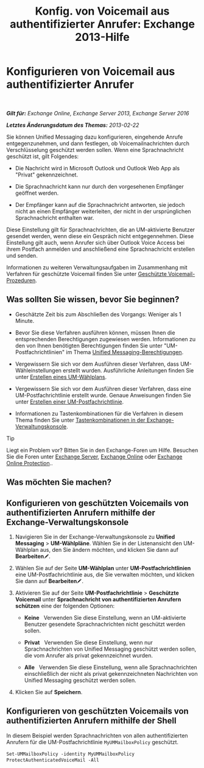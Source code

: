 ﻿---
title: 'Konfig. von Voicemail aus authentifizierter Anrufer: Exchange 2013-Hilfe'
TOCTitle: Konfigurieren von Voicemail aus authentifizierter Anrufer
ms:assetid: f69e94a7-9768-4445-9ded-e78d732bd623
ms:mtpsurl: https://technet.microsoft.com/de-de/library/Ee423560(v=EXCHG.150)
ms:contentKeyID: 52062796
ms.date: 05/23/2018
mtps_version: v=EXCHG.150
ms.translationtype: MT
---

# Konfigurieren von Voicemail aus authentifizierter Anrufer

 

_**Gilt für:** Exchange Online, Exchange Server 2013, Exchange Server 2016_

_**Letztes Änderungsdatum des Themas:** 2013-02-22_

Sie können Unified Messaging dazu konfigurieren, eingehende Anrufe entgegenzunehmen, und dann festlegen, ob Voicemailnachrichten durch Verschlüsselung geschützt werden sollen. Wenn eine Sprachnachricht geschützt ist, gilt Folgendes:

  - Die Nachricht wird in Microsoft Outlook und Outlook Web App als "Privat" gekennzeichnet.

  - Die Sprachnachricht kann nur durch den vorgesehenen Empfänger geöffnet werden.

  - Der Empfänger kann auf die Sprachnachricht antworten, sie jedoch nicht an einen Empfänger weiterleiten, der nicht in der ursprünglichen Sprachnachricht enthalten war.

Diese Einstellung gilt für Sprachnachrichten, die an UM-aktivierte Benutzer gesendet werden, wenn diese ein Gespräch nicht entgegennehmen. Diese Einstellung gilt auch, wenn Anrufer sich über Outlook Voice Access bei ihrem Postfach anmelden und anschließend eine Sprachnachricht erstellen und senden.

Informationen zu weiteren Verwaltungsaufgaben im Zusammenhang mit Verfahren für geschützte Voicemail finden Sie unter [Geschützte Voicemail-Prozeduren](https://review.docs.microsoft.com/de-de/exchange/voice-mail-unified-messaging/set-up-client-voice-mail-features/protected-voice-mail-procedures).

## Was sollten Sie wissen, bevor Sie beginnen?

  - Geschätzte Zeit bis zum Abschließen des Vorgangs: Weniger als 1 Minute.

  - Bevor Sie diese Verfahren ausführen können, müssen Ihnen die entsprechenden Berechtigungen zugewiesen werden. Informationen zu den von Ihnen benötigten Berechtigungen finden Sie unter "UM-Postfachrichtlinien" im Thema [Unified Messaging-Berechtigungen](unified-messaging-permissions-exchange-2013-help.md).

  - Vergewissern Sie sich vor dem Ausführen dieser Verfahren, dass UM-Wähleinstellungen erstellt wurden. Ausführliche Anleitungen finden Sie unter [Erstellen eines UM-Wählplans](https://review.docs.microsoft.com/de-de/exchange/voice-mail-unified-messaging/connect-voice-mail-system/create-um-dial-plan).

  - Vergewissern Sie sich vor dem Ausführen dieser Verfahren, dass eine UM-Postfachrichtlinie erstellt wurde. Genaue Anweisungen finden Sie unter [Erstellen einer UM-Postfachrichtlinie](https://review.docs.microsoft.com/de-de/exchange/voice-mail-unified-messaging/set-up-voice-mail/create-um-mailbox-policy).

  - Informationen zu Tastenkombinationen für die Verfahren in diesem Thema finden Sie unter [Tastenkombinationen in der Exchange-Verwaltungskonsole](keyboard-shortcuts-in-the-exchange-admin-center-exchange-online-protection-help.md).


> [!TIP]
> Liegt ein Problem vor? Bitten Sie in den Exchange-Foren um Hilfe. Besuchen Sie die Foren unter <A href="https://go.microsoft.com/fwlink/p/?linkid=60612">Exchange Server</A>, <A href="https://go.microsoft.com/fwlink/p/?linkid=267542">Exchange Online</A> oder <A href="https://go.microsoft.com/fwlink/p/?linkid=285351">Exchange Online Protection</A>..



## Was möchten Sie machen?

## Konfigurieren von geschützten Voicemails von authentifizierten Anrufern mithilfe der Exchange-Verwaltungskonsole

1.  Navigieren Sie in der Exchange-Verwaltungskonsole zu **Unified Messaging** \> **UM-Wählpläne**. Wählen Sie in der Listenansicht den UM-Wählplan aus, den Sie ändern möchten, und klicken Sie dann auf **Bearbeiten**![Bearbeitungssymbol](images/Bb124582.6f53ccb2-1f13-4c02-bea0-30690e6ea71d(EXCHG.150).gif "Bearbeitungssymbol").

2.  Wählen Sie auf der Seite **UM-Wählplan** unter **UM-Postfachrichtlinien** eine UM-Postfachrichtlinie aus, die Sie verwalten möchten, und klicken Sie dann auf **Bearbeiten**![Bearbeitungssymbol](images/Bb124582.6f53ccb2-1f13-4c02-bea0-30690e6ea71d(EXCHG.150).gif "Bearbeitungssymbol").

3.  Aktivieren Sie auf der Seite **UM-Postfachrichtlinie** \> **Geschützte Voicemail** unter **Sprachnachricht von authentifizierten Anrufern schützen** eine der folgenden Optionen:
    
      - **Keine**   Verwenden Sie diese Einstellung, wenn an UM-aktivierte Benutzer gesendete Sprachnachrichten nicht geschützt werden sollen.
    
      - **Privat**   Verwenden Sie diese Einstellung, wenn nur Sprachnachrichten von Unified Messaging geschützt werden sollen, die vom Anrufer als privat gekennzeichnet wurden.
    
      - **Alle**   Verwenden Sie diese Einstellung, wenn alle Sprachnachrichten einschließlich der nicht als privat gekennzeichneten Nachrichten von Unified Messaging geschützt werden sollen.

4.  Klicken Sie auf **Speichern**.

## Konfigurieren von geschützten Voicemails von authentifizierten Anrufern mithilfe der Shell

In diesem Beispiel werden Sprachnachrichten von allen authentifizierten Anrufern für die UM-Postfachrichtlinie `MyUMMailboxPolicy` geschützt.

    Set-UMMailboxPolicy -identity MyUMMailboxPolicy ProtectAuthenticatedVoiceMail -All

